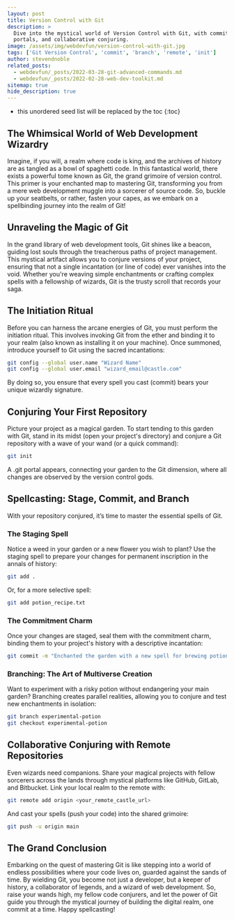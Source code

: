 ```yaml
---
layout: post
title: Version Control with Git
description: >
  Dive into the mystical world of Version Control with Git, with commit spells, branching
  portals, and collaborative conjuring.
image: /assets/img/webdevfun/version-control-with-git.jpg
tags: ['Git Version Control', 'commit', 'branch', 'remote', 'init']
author: stevendnoble
related_posts:
  - webdevfun/_posts/2022-03-28-git-advanced-commands.md
  - webdevfun/_posts/2022-02-28-web-dev-toolkit.md
sitemap: true
hide_description: true
---
```


* this unordered seed list will be replaced by the toc
{:toc}

## The Whimsical World of Web Development Wizardry

Imagine, if you will, a realm where code is king, and the archives of history are as tangled as a bowl of spaghetti code. In this fantastical world, there exists a powerful tome known as Git, the grand grimoire of version control. This primer is your enchanted map to mastering Git, transforming you from a mere web development muggle into a sorcerer of source code. So, buckle up your seatbelts, or rather, fasten your capes, as we embark on a spellbinding journey into the realm of Git!

## Unraveling the Magic of Git

In the grand library of web development tools, Git shines like a beacon, guiding lost souls through the treacherous paths of project management. This mystical artifact allows you to conjure versions of your project, ensuring that not a single incantation (or line of code) ever vanishes into the void. Whether you're weaving simple enchantments or crafting complex spells with a fellowship of wizards, Git is the trusty scroll that records your saga.

## The Initiation Ritual

Before you can harness the arcane energies of Git, you must perform the initiation ritual. This involves invoking Git from the ether and binding it to your realm (also known as installing it on your machine). Once summoned, introduce yourself to Git using the sacred incantations:

~~~bash
git config --global user.name "Wizard Name"
git config --global user.email "wizard_email@castle.com"
~~~

By doing so, you ensure that every spell you cast (commit) bears your unique wizardly signature.

## Conjuring Your First Repository

Picture your project as a magical garden. To start tending to this garden with Git, stand in its midst (open your project's directory) and conjure a Git repository with a wave of your wand (or a quick command):

~~~bash
git init
~~~

A .git portal appears, connecting your garden to the Git dimension, where all changes are observed by the version control gods.

## Spellcasting: Stage, Commit, and Branch

With your repository conjured, it’s time to master the essential spells of Git.

### The Staging Spell

Notice a weed in your garden or a new flower you wish to plant? Use the staging spell to prepare your changes for permanent inscription in the annals of history:

~~~bash
git add .
~~~

Or, for a more selective spell:

~~~bash
git add potion_recipe.txt
~~~

### The Commitment Charm

Once your changes are staged, seal them with the commitment charm, binding them to your project's history with a descriptive incantation:

~~~bash
git commit -m "Enchanted the garden with a new spell for brewing potions"
~~~

### Branching: The Art of Multiverse Creation

Want to experiment with a risky potion without endangering your main garden? Branching creates parallel realities, allowing you to conjure and test new enchantments in isolation:

~~~bash
git branch experimental-potion
git checkout experimental-potion
~~~

## Collaborative Conjuring with Remote Repositories

Even wizards need companions. Share your magical projects with fellow sorcerers across the lands through mystical platforms like GitHub, GitLab, and Bitbucket. Link your local realm to the remote with:

~~~bash
git remote add origin <your_remote_castle_url>
~~~

And cast your spells (push your code) into the shared grimoire:

~~~bash
git push -u origin main
~~~

## The Grand Conclusion

Embarking on the quest of mastering Git is like stepping into a world of endless possibilities where your code lives on, guarded against the sands of time. By wielding Git, you become not just a developer, but a keeper of history, a collaborator of legends, and a wizard of web development. So, raise your wands high, my fellow code conjurers, and let the power of Git guide you through the mystical journey of building the digital realm, one commit at a time. Happy spellcasting!